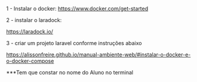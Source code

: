 1 - Instalar o docker:
https://www.docker.com/get-started

2 - instalar o laradock:

https://laradock.io/

3 - criar um projeto laravel conforme instruções abaixo

https://alissonfreire.github.io/manual-ambiente-web/#instalar-o-docker-e-o-docker-compose

***Tem que constar no nome do Aluno no terminal